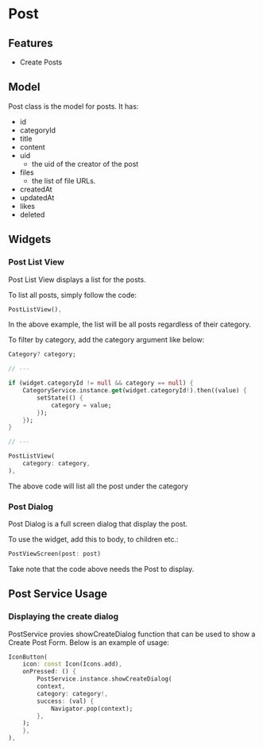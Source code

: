 # Post

## Features

- Create Posts

## Model

Post class is the model for posts.
It has:

- id
- categoryId
- title
- content
- uid
  - the uid of the creator of the post
- files
  - the list of file URLs.
- createdAt
- updatedAt
- likes
- deleted

## Widgets

### Post List View

Post List View displays a list for the posts.

To list all posts, simply follow the code:

```dart
PostListView(),
```

In the above example, the list will be all posts regardless of their category.

To filter by category, add the category argument like below:

```dart
Category? category;

// ---

if (widget.categoryId != null && category == null) {
    CategoryService.instance.get(widget.categoryId!).then((value) {
        setState(() {
            category = value;
        });
    });
}

// ---

PostListView(
    category: category,
),
```

The above code will list all the post under the category

### Post Dialog

Post Dialog is a full screen dialog that display the post.

To use the widget, add this to body, to children etc.:

```dart
PostViewScreen(post: post)
```

Take note that the code above needs the Post to display.

## Post Service Usage

### Displaying the create dialog

PostService provies showCreateDialog function that can be used to show a Create Post Form. Below is an example of usage:

```dart
IconButton(
    icon: const Icon(Icons.add),
    onPressed: () {
        PostService.instance.showCreateDialog(
        context,
        category: category!,
        success: (val) {
            Navigator.pop(context);
        },
    );
    },
),
```
